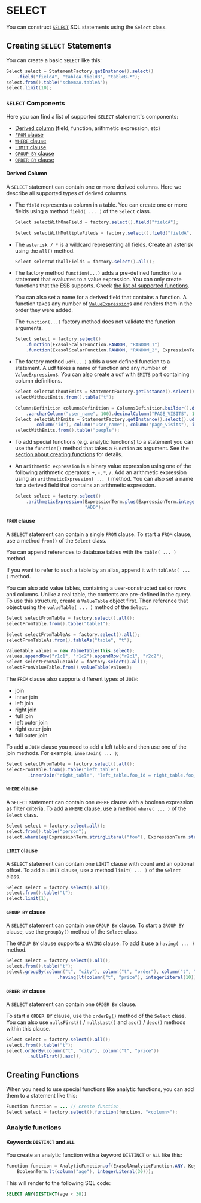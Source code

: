 # SELECT 

You can construct [`SELECT`](https://docs.exasol.com/sql/select.htm) SQL statements using the `Select` class.

## Creating `SELECT` Statements

You can create a basic `SELECT` like this:

```java
Select select = StatementFactory.getInstance().select()
    .field("fieldA", "tableA.fieldB", "tableB.*");
select.from().table("schemaA.tableA");
select.limit(10);
```

### `SELECT` Components

Here you can find a list of supported `SELECT` statement's components:

- [Derived column](#derived-column) (field, function, arithmetic expression, etc)
- [`FROM` clause](#from-clause)
- [`WHERE` clause](#where-clause)
- [`LIMIT` clause](#limit-clause)
- [`GROUP BY` clause](#group-by-clause)
- [`ORDER BY` clause](#order-by-clause)

#### Derived Column

A `SELECT` statement can contain one or more derived columns. Here we describe all supported types of derived columns.

- The `field` represents a column in a table. You can create one or more fields using a method `field( ... )` of the `Select` class.

    ```java
    Select selectWithOneField = factory.select().field("fieldA");

    Select selectWithMultipleFileds = factory.select().field("fieldA", "tableA.fieldB", "tableB.*");
    ```

- The `asterisk / *` is  a wildcard representing all fields. Create an asterisk using the `all()` method.

    ```java
    Select selectWithAllFields = factory.select().all();
    ```

- The factory method `function(...)` adds a pre-defined function to a statement that evaluates to a value expression.
You can only create functions that the ESB supports. Check [the list of supported functions](../list_of_supported_exasol_functions.md).

    You can also set a name for a derived field that contains a function. 
A function takes any number of [`ValueExpression`](../../../src/main/java/com/exasol/sql/expression/ValueExpression.java)s and renders them in the order they were added. 

    The `function(...)` factory method does not validate the function arguments.

    ```java
    Select select = factory.select()
        .function(ExasolScalarFunction.RANDOM, "RANDOM_1")
        .function(ExasolScalarFunction.RANDOM, "RANDOM_2", ExpressionTerm.integerLiteral(5), ExpressionTerm.integerLiteral(20));
    ```

- The factory method `udf(...)` adds a user defined function to a statement. 
A udf takes a name of function and any number of [`ValueExpression`](../../../src/main/java/com/exasol/sql/expression/ValueExpression.java)s. You can also create a udf with `EMITS` part containing column definitions.
  
    ```java
    Select selectWithoutEmits = StatementFactory.getInstance().select().udf("my_average", column("x"));
    selectWithoutEmits.from().table("t");

    ColumnsDefinition columnsDefinition = ColumnsDefinition.builder().decimalColumn("id", 18, 0)
        .varcharColumn("user_name", 100).decimalColumn("PAGE_VISITS", 18, 0).build();
    Select selectWithEmits = StatementFactory.getInstance().select().udf("sample_simple", columnsDefinition,
            column("id"), column("user_name"), column("page_visits"), integerLiteral(20));
    selectWithEmits.from().table("people");
    ```

- To add special functions (e.g. analytic functions) to a statement you can use the `function()` method that takes a `Function` as argument. See the [section about creating functions](#creating-functions) for details.

- An `arithmetic expression` is a binary value expression using one of the following arithmetic operators: `+`, `-`, `*`, `/`.
Add an arithmetic expression using an `arithmeticExpression( ... )` method. You can also set a name for a derived field that contains an arithmetic expression. 

    ```java
    Select select = factory.select()
        .arithmeticExpression(ExpressionTerm.plus(ExpressionTerm.integerLiteral(1000), ExpressionTerm.integerLiteral(234)),
                              "ADD");
    ```

#### `FROM` clause

A `SELECT` statement can contain a single `FROM` clause. To start a `FROM` clause, use a method `from()` of the `Select` class.

You can append references to database tables with the `table( ... )` method.

If you want to refer to such a table by an alias,  append it with `tableAs( ... )` method.

You can also add value tables, containing a user-constructed set or rows and columns. Unlike a real table, the contents are pre-defined in the query. To use this structure, create a `ValueTable` object first. Then reference that object using the  `valueTable( ... )` method of the `Select`.

```java
Select selectFromTable = factory.select().all();
selectFromTable.from().table("table1");

Select selectFromTableAs = factory.select().all();
selectFromTableAs.from().tableAs("table", "t");

ValueTable values = new ValueTable(this.select);
values.appendRow("r1c1", "r1c2").appendRow("r2c1", "r2c2");
Select selectFromValueTable = factory.select().all();
selectFromValueTable.from().valueTable(values);
```

The `FROM` clause also supports different types of `JOIN`:

- join
- inner join
- left join
- right join
- full join
- left outer join
- right outer join
- full outer join

To add a `JOIN` clause you need to add a left table and then use one of the join methods. For example, `innerJoin( ... )`; 

```java
Select selectFromTable = factory.select().all();
selectFromTable.from().table("left_table")
        .innerJoin("right_table", "left_table.foo_id = right_table.foo_id");  
```
#### `WHERE` clause

A `SELECT` statement can contain one `WHERE` clause with a boolean expression as filter criteria. To add a `WHERE` clause, use a method `where( ... )` of the `Select` class. 

```java
Select select = factory.select.all();
select.from().table("person");
select.where(eq(ExpressionTerm.stringLiteral("foo"), ExpressionTerm.stringLiteral("bar")));
```

#### `LIMIT` clause

A `SELECT` statement can contain one `LIMIT` clause with count and an optional offset. To add a `LIMIT` clause, use a method `limit( ... )` of the `Select` class. 

```java
Select select = factory.select().all();
select.from().table("t");
select.limit(1);
```

#### `GROUP BY` clause

A `SELECT` statement can contain one `GROUP BY` clause. To start a `GROUP BY` clause, use the `groupBy()` method of the `Select` class. 

The `GROUP BY` clause supports a `HAVING` clause. To add it use a `having( ... )` method.

```java
Select select = factory.select().all();
select.from().table("t");
select.groupBy(column("t", "city"), column("t", "order"), column("t", "price"))
                   .having(lt(column("t", "price"), integerLiteral(10)));
```

#### `ORDER BY` clause

A `SELECT` statement can contain one `ORDER BY` clause.

To start a `ORDER BY` clause, use the `orderBy()` method of the `Select` class. You can also use `nullsFirst()` / `nullsLast()` and `asc()` / `desc()` methods within this clause.

```java
Select select = factory.select().all();
select.from().table("t");
select.orderBy(column("t", "city"), column("t", "price"))
        .nullsFirst().asc();
```

## Creating Functions

When you need to use special functions like analytic functions, you can add them to a statement like this:

```java
Function function = ... // create function
Select select = factory.select().function(function, "<column>");
```

### Analytic functions

#### Keywords `DISTINCT` and `ALL`

You create an analytic function with a keyword `DISTINCT` or `ALL` like this:

```java
Function function = AnalyticFunction.of(ExasolAnalyticFunction.ANY, Keyword.DISTINCT,
    BooleanTerm.lt(column("age"), integerLiteral(30)));
```

This will render to the following SQL code:

```sql
SELECT ANY(DISTINCT(age < 30))
```